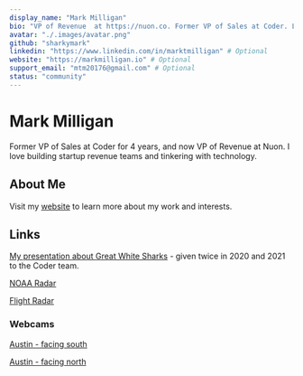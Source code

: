 ```yaml
---
display_name: "Mark Milligan"
bio: "VP of Revenue  at https://nuon.co. Former VP of Sales at Coder. Love building startup revenue teams and tinkering with technology."
avatar: "./.images/avatar.png"
github: "sharkymark"
linkedin: "https://www.linkedin.com/in/marktmilligan" # Optional
website: "https://markmilligan.io" # Optional
support_email: "mtm20176@gmail.com" # Optional
status: "community"
---
```


# Mark Milligan

Former VP of Sales at Coder for 4 years, and now VP of Revenue at Nuon. I love building startup revenue teams and tinkering with technology.

## About Me

Visit my [website](https://markmilligan.io) to learn more about my work and interests.

## Links

[My presentation about Great White Sharks](https://docs.google.com/presentation/d/13I3Af7l-ZSVCh-ovEvOKIM30ABIvNKhkRC3CnYZN450/edit?slide=id.p#slide=id.p) - given twice in 2020 and 2021 to the Coder team.

[NOAA Radar](https://radar.weather.gov/)

[Flight Radar](https://www.flightradar24.com/airport/aus)

### Webcams

[Austin - facing south](https://cctv.austinmobility.io/image/51.jpg)

[Austin - facing north](https://cctv.austinmobility.io/image/52.jpg)
